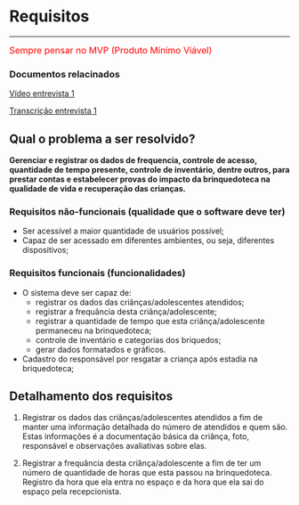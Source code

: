 # Requisitos
***
<font color=red size=3px> Sempre pensar no MVP (Produto Mínimo Viável)</font>

### Documentos relacinados
[Vídeo entrevista 1](https://drive.google.com/drive/folders/1Or46q_-2OVtlj0Ld-N480jH8o_340p-u?usp=sharing)

[Transcrição entrevista 1](https://docs.google.com/document/d/1xFBG9e23nWkiTlMNSxKEHTME_qj5OxC8/edit?usp=sharing&ouid=110166493521473478854&rtpof=true&sd=true)

## Qual o problema a ser resolvido?
__Gerenciar e registrar os dados de frequencia, controle de acesso, quantidade de tempo presente, controle de inventário, dentre outros, para prestar contas e estabelecer provas do impacto da brinquedoteca na qualidade de vida e recuperação das crianças.__

### Requisitos não-funcionais (qualidade que o software deve ter)
* Ser acessível a maior quantidade de usuários possível;
* Capaz de ser acessado em diferentes ambientes, ou seja, diferentes dispositivos;

### Requisitos funcionais (funcionalidades)
* O sistema deve ser capaz de:
  * registrar os dados das criânças/adolescentes atendidos;
  * registrar a frequância desta criânça/adolescente;
  * registrar a quantidade de tempo que esta criânça/adolescente permaneceu na brinquedoteca;
  * controle de inventário e categorias dos briquedos;
  * gerar dados formatados e gráficos.
* Cadastro do responsável por resgatar a criança após estadia na briquedoteca;

## Detalhamento dos requisitos
1. Registrar os dados das criânças/adolescentes atendidos a fim de manter uma informação detalhada do número de atendidos e quem são. Estas informações é a documentação básica da criânça, foto, responsável e observações avaliativas sobre elas.

2. Registrar a frequância desta criânça/adolescente a fim de ter um número de quantidade de horas que esta passou na brinquedoteca. Registro da hora que ela entra no espaço e da hora que ela sai do espaço pela recepcionista. 